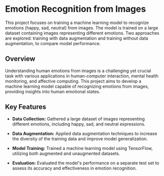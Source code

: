 # Emotion Recognition from Images

This project focuses on training a machine learning model to recognize emotions (happy, sad, neutral) from images. The model is trained on a large dataset containing images representing different emotions. Two approaches are explored: training with data augmentation and training without data augmentation, to compare model performance.

## Overview

Understanding human emotions from images is a challenging yet crucial task with various applications in human-computer interaction, mental health monitoring, and affective computing. This project aims to develop a machine learning model capable of recognizing emotions from images, providing insights into human emotional states.

## Key Features

- **Data Collection:** Gathered a large dataset of images representing different emotions, including happy, sad, and neutral expressions.

- **Data Augmentation:** Applied data augmentation techniques to increase the diversity of the training data and improve model generalization.

- **Model Training:** Trained a machine learning model using TensorFlow, utilizing both augmented and unaugmented datasets.

- **Evaluation:** Evaluated the model's performance on a separate test set to assess its accuracy and effectiveness in emotion recognition.
